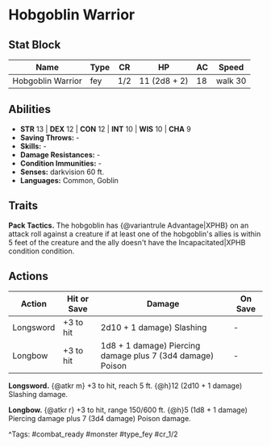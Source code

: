 # Hobgoblin Warrior

## Stat Block

| Name | Type | CR | HP | AC | Speed |
|------|------|----|----|----|-------|
| Hobgoblin Warrior | fey | 1/2 | 11 (2d8 + 2) | 18 | walk 30 |

## Abilities

- **STR** 13 | **DEX** 12 | **CON** 12 | **INT** 10 | **WIS** 10 | **CHA** 9
- **Saving Throws:** -  
- **Skills:** -  
- **Damage Resistances:** -  
- **Condition Immunities:** -  
- **Senses:** darkvision 60 ft.  
- **Languages:** Common, Goblin

## Traits

**Pack Tactics.** The hobgoblin has {@variantrule Advantage|XPHB} on an attack roll against a creature if at least one of the hobgoblin's allies is within 5 feet of the creature and the ally doesn't have the Incapacitated|XPHB condition condition.


## Actions

| Action | Hit or Save | Damage | On Save |
|--------|--------------|--------|----------|
| Longsword | +3 to hit | 2d10 + 1 damage) Slashing | - |
| Longbow | +3 to hit | 1d8 + 1 damage) Piercing damage plus 7 (3d4 damage) Poison | - |

**Longsword.** {@atkr m} +3 to hit, reach 5 ft. {@h}12 (2d10 + 1 damage) Slashing damage.

**Longbow.** {@atkr r} +3 to hit, range 150/600 ft. {@h}5 (1d8 + 1 damage) Piercing damage plus 7 (3d4 damage) Poison damage.


^Tags: #combat_ready #monster #type_fey #cr_1/2